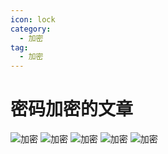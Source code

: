 ```yaml
---
icon: lock
category:
  - 加密
tag:
  - 加密
---
```


# 密码加密的文章
<img :src="$withBase('/assets/images/1.jpg')" alt="加密">
<img :src="$withBase('/assets/images/2.jpg')" alt="加密">
<img :src="$withBase('/assets/images/3.png')" alt="加密">
<img :src="$withBase('/assets/images/4.png')" alt="加密">
<img :src="$withBase('/assets/images/5.jpg')" alt="加密">